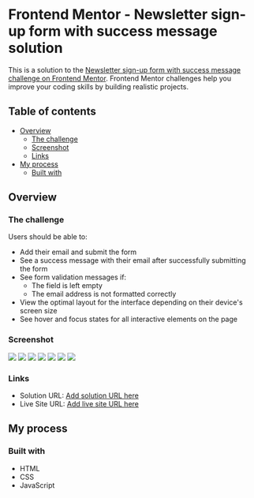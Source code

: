 # Frontend Mentor - Newsletter sign-up form with success message solution

This is a solution to the [Newsletter sign-up form with success message challenge on Frontend Mentor](https://www.frontendmentor.io/challenges/newsletter-signup-form-with-success-message-3FC1AZbNrv). Frontend Mentor challenges help you improve your coding skills by building realistic projects. 

## Table of contents

- [Overview](#overview)
  - [The challenge](#the-challenge)
  - [Screenshot](#screenshot)
  - [Links](#links)
- [My process](#my-process)
  - [Built with](#built-with)

## Overview

### The challenge

Users should be able to:

- Add their email and submit the form
- See a success message with their email after successfully submitting the form
- See form validation messages if:
  - The field is left empty
  - The email address is not formatted correctly
- View the optimal layout for the interface depending on their device's screen size
- See hover and focus states for all interactive elements on the page

### Screenshot

![](/screenshots/Screenshot%202024-07-09%20at%2016-20-37%20Frontend%20Mentor%20Newsletter%20sign-up%20form%20with%20success%20message.png)
![](/screenshots/Screenshot%202024-07-09%20at%2016-20-53%20Frontend%20Mentor%20Newsletter%20sign-up%20form%20with%20success%20message.png)
![](/screenshots/Screenshot%202024-07-09%20at%2016-21-11%20Frontend%20Mentor%20Newsletter%20sign-up%20form%20with%20success%20message.png)
![](/screenshots/Screenshot%202024-07-09%20at%2016-21-28%20Frontend%20Mentor%20Newsletter%20sign-up%20form%20with%20success%20message.png)
![](/screenshots/Screenshot%202024-07-09%20at%2016-21-46%20Frontend%20Mentor%20Newsletter%20sign-up%20form%20with%20success%20message.png)
![](/screenshots/iPhone-13-PRO-MAX-127.0.0.1.png)
![](/screenshots/iPhone-13-PRO-MAX-127.0.0.1%20(1).png)

### Links

- Solution URL: [Add solution URL here](https://your-solution-url.com)
- Live Site URL: [Add live site URL here](https://your-live-site-url.com)

## My process

### Built with

- HTML
- CSS
- JavaScript



